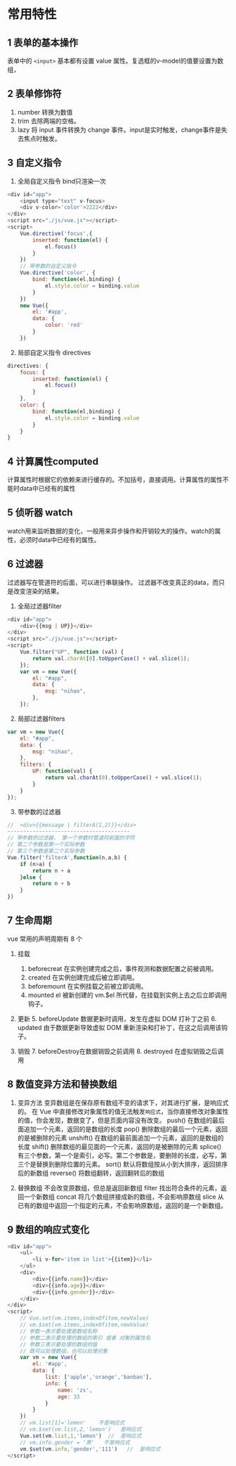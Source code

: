 # 常用特性
## 1 表单的基本操作
表单中的 `<input>` 基本都有设置 value 属性。复选框的v-model的值要设置为数组，
## 2 表单修饰符
1. number 转换为数值
2. trim 去除两端的空格。
3. lazy 将 input 事件转换为 change 事件。input是实时触发，change事件是失去焦点时触发。
## 3 自定义指令
1. 全局自定义指令
bind只渲染一次
```js
<div id="app">
    <input type="text" v-focus>
    <div v-color='color'>2222</div>
</div>
<script src="./js/vue.js"></script>
<script>
    Vue.directive('focus',{
        inserted: function(el) {
            el.focus()
        }
    })
    // 带参数的自定义指令
    Vue.directive('color', {
        bind: function(el,binding) {
            el.style.color = binding.value
        }
    })
    new Vue({
        el: '#app',
        data: {
            color: 'red'
        }
    })
```
2. 局部自定义指令 directives
```js
directives: {
    focus: {
        inserted: function(el) {
            el.focus()
        }
    },
    color: {
        bind: function(el,binding) {
            el.style.color = binding.value
        } 
    }
}
```
## 4 计算属性computed
计算属性时根据它的依赖来进行缓存的。不加括号，直接调用。计算属性的属性不能时data中已经有的属性
## 5 侦听器 watch
watch用来监听数据的变化，一般用来异步操作和开销较大的操作。watch的属性，必须时data中已经有的属性。
## 6 过滤器
过滤器写在管道符的后面，可以进行串联操作。
过滤器不改变真正的data，而只是改变渲染的结果。
1. 全局过滤器filter
```js
<div id="app">
	<div>{{msg | UP}}</div>
</div>
<script src="./js/vue.js"></script>
<script>
	Vue.filter("UP", function (val) {
		return val.charAt[0].toUpperCase() + val.slice(1);
	});
	var vm = new Vue({
		el: "#app",
		data: {
			msg: "nihao",
		},
	});
```
2. 局部过滤器filters
```js
var vm = new Vue({
	el: "#app",
	data: {
		msg: "nihao",
    },
    filters: {
        UP: function(val) {
            return val.charAt(0).toUpperCase() + val.slice(1);
        }
    }
});
```
3. 带参数的过滤器
```js
//  <div>{{message | filterA(1,2)}}</div>
---------------------------------------
// 带参数的过滤器， 第一个参数时管道符前面的字符
// 第二个参数是第一个实际参数
// 第三个参数是第二个实际参数
Vue.filter('filterA',function(n,a,b) {
    if (n>a) {
        return n + a
    }else {
        return n + b
    }
})
```
## 7 生命周期
vue 常用的声明周期有 8 个
1. 挂载
    1. beforecreat  在实例创建完成之后，事件观测和数据配置之前被调用。
    2. created      在实例创建完成后被立即调用。
    3. beforemount  在实例挂载之前被立即调用。
    4. mounted      el 被新创建的 vm.$el 所代替，在挂载到实例上去之后立即调用钩子。

2. 更新
    5. beforeUpdate 数据更新时调用，发生在虚拟 DOM 打补丁之前
    6. updated      由于数据更新导致虚拟 DOM 重新渲染和打补丁，在这之后调用该钩子。
3. 销毁
    7. beforeDestroy在数据销毁之前调用
    8. destroyed    在虚拟销毁之后调用

## 8 数值变异方法和替换数组
1. 变异方法
变异数组是在保存原有数组不变的请求下，对其进行扩展，是响应式的。
在 Vue 中直接修改对象属性的值无法触发`响应式`，当你直接修改对象属性的值，你会发现，数据变了，但是页面内容没有改变。
    push() 在数组的最后面追加一个元素，返回的是数组的长度
    pop()  删除数组的最后一个元素，返回的是被删除的元素
    unshift() 在数组的最前面追加一个元素，返回的是数组的长度
    shift() 删除数组的最见面的一个元素，返回的是被删除的元素
    splice() 有三个参数，第一个是索引，必写。第二个参数是，要删除的长度，必写，第三个是替换到删除位置的元素。
    sort() 默认将数组按从小到大排序，返回排序后的新数组
    reverse() 将数组翻转，返回翻转后的数组

2. 替换数组
不会改变原数组，但总是返回新数组
    filter  找出符合条件的元素，返回一个新数组
    concat  将几个数组拼接成新的数组，不会影响原数组
    slice   从已有的数组中返回一个指定的元素，不会影响原数组，返回的是一个新数组。
## 9 数组的响应式变化
```js
<div id="app">
    <ul>
        <li v-for='item in list'>{{item}}</li>
    </ul>
    <div>
        <div>{{info.name}}</div>
        <div>{{info.age}}</div>
        <div>{{info.gender}}</div>
    </div>
</div>
<script>
    // Vue.set(vm.items,indexOfitem,newValue)
    // vm.$set(vm.items,indexOfitem,newValue)
    // 参数一表示要处理是数组名称
    // 参数二表示要处理的数组的索引 或者 对象的属性名
    // 参数三表示要处理的数组的值
    // 既可以处理数组，也可以处理对象
    var vm = new Vue({
        el: '#app',
        data: {
            list: ['apple','orange','banban'], 
            info: {
                name: 'zs',
                age: 33
            }
        }
    })
    // vm.list[1]='lemen'    不是响应式
    // vm.$set(vm.list,2,'lemon')   是响应式
    Vue.set(vm.list,1,'lemon')  //  是响应式
    // vm.info.gender = '男'   不是响应式
    vm.$set(vm.info,'gender','111')   //  是响应式
</script>
```

